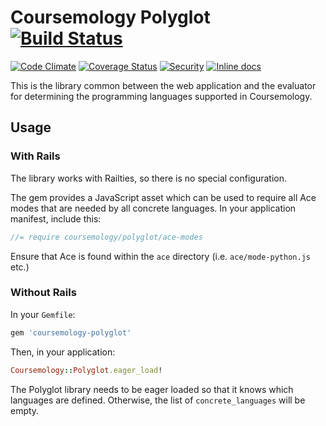 # Coursemology Polyglot [![Build Status](https://travis-ci.org/Coursemology/polyglot.svg?branch=master)](https://travis-ci.org/Coursemology/polyglot)
[![Code Climate](https://codeclimate.com/github/Coursemology/polyglot/badges/gpa.svg)](https://codeclimate.com/github/Coursemology/polyglot) [![Coverage Status](https://coveralls.io/repos/Coursemology/polyglot/badge.svg?branch=master&service=github)](https://coveralls.io/github/Coursemology/polyglot?branch=master) [![Security](https://hakiri.io/github/Coursemology/polyglot/master.svg)](https://hakiri.io/github/Coursemology/polyglot/master) [![Inline docs](http://inch-ci.org/github/coursemology/polyglot.svg?branch=master)](http://inch-ci.org/github/coursemology/polyglot)

This is the library common between the web application and the evaluator for determining the 
programming languages supported in Coursemology.

## Usage
### With Rails
The library works with Railties, so there is no special configuration.

The gem provides a JavaScript asset which can be used to require all Ace modes that are needed by
all concrete languages. In your application manifest, include this:

```javascript
//= require coursemology/polyglot/ace-modes
```

Ensure that Ace is found within the `ace` directory (i.e. `ace/mode-python.js` etc.)

### Without Rails
In your `Gemfile`:
```ruby
gem 'coursemology-polyglot'
```

Then, in your application:
```ruby
Coursemology::Polyglot.eager_load!
```

The Polyglot library needs to be eager loaded so that it knows which languages are defined. 
Otherwise, the list of `concrete_languages` will be empty.
